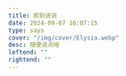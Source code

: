 ```yaml
---
title: 即刻说说
date: 2024-09-07 16:07:15
type: says
cover: "/img/cover/Elysia.webp"
desc: 随便说点啥
leftend: ""
rightend: ""
---
```

